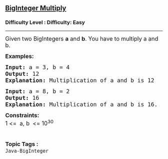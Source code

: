 <h2><a href="https://www.geeksforgeeks.org/problems/biginteger-multiply/1?page=1&status=unsolved,attempted&sortBy=accuracy">BigInteger Multiply</a></h2><h3>Difficulty Level : Difficulty: Easy</h3><hr><div class="problems_problem_content__Xm_eO"><p><span style="font-size: 18px;">Given two BigIntegers <strong>a</strong> and <strong>b</strong>. You have to multiply a and b.</span></p>
<p><strong style="font-size: 18px;">Examples:</strong></p>
<pre><span style="font-size: 18px;"><strong>Input: </strong>a = 3, b = 4
<strong>Output: </strong>12
<strong>Explanation: </strong>Multiplication of a and b is 12</span></pre>
<pre><span style="font-size: 18px;"><strong>Input: </strong>a = 8, b = 2 
<strong>Output: </strong>16
<strong>Explanation: </strong>Multiplication of a and b is 16.</span></pre>
<p><span style="font-size: 18px;"><strong>Constraints:</strong><br>1 &lt;= &nbsp;a, b &nbsp;&lt;= 10<sup>30</sup></span></p></div><br><p><span style=font-size:18px><strong>Topic Tags : </strong><br><code>Java-BigInteger</code>&nbsp;